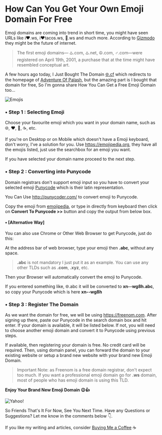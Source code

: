 <!---
layout: post
cover:  assets/images/getemojidomain.jpg
title: How Can You Get Your Own Emoji Domain For Free
navigation: True
tags: [Internet, Free]
class: post-template
author: bauripalash
--->

# How Can You Get Your Own Emoji Domain For Free

Emoji domains are coming into trend in short time, you might have seen URLs like i❤.ws, i❤tacos.ws, 📙.ws and much more. According to [Gizmodo](https://gizmodo.com/emoji-domains-are-the-future-maybe-1823319626) they might be the future of internet.

> The first emoji domains— ♨️.com, ♨️.net, ☮️.com, ♂️.com—were registered on April 19th, 2001, a purchase that at the time might have resembled conceptual art.

A few hours ago today, I Just Bought The Domain [🌐.cf](http://xn--wg8h.cf) which redirects to the homepage of [Adventure Of Palash](https://palash.tk), but the amazing part is I bought that domain for free, So I'm gonna share How You Can Get a Free Emoji Domain too...

![Emojis](http://emojipedia-us.s3.amazonaws.com/content/2016/04/10/snapchat-emojis-2016.jpg)

### •  Step 1 : Selecting Emoji

Choose your favourite emoji which you want in your domain name, such as 🌐, ❤, 🌳, ☕, etc.

If you're on Desktop or on Mobile which doesn't have a Emoji keyboard, don't worry, I've a solution for you.
Use <https://emojipedia.org>, they have all the emojis listed, just use the searchbox for an emoji you want.

If you have selected your domain name proceed to the next step.

### • Step 2 : Converting into Punycode

Domain registrars don't support emoji input so you have to convert your selected emoji [Punycode](https://en.m.wikipedia.org/wiki/Punycode) which is their latin representation.

You Can Use <http://punycoder.com/> to convert emoji to Punycode. 

Copy the emoji from [emojipedia](https://emojipedia.org), or type in directly from keyboard then click on **Convert To Punycode >>** button and copy the output from below box.

#### • [Alternative Way]

You can also use Chrome or Other Web Browser to get Punycode, just do this:

At the address bar of web browser, type your emoji then **.abc**, without any space.

> **.abc** is not mandatory I just put it as an example. You can use any other TLDs such as **.com**, **.xyz**, etc.

Then your Browser will automatically convert the emoji to Punycode.

If you entered something like, 🌐.abc it will be converted to **xn--wg8h.abc**, so copy your Punycode which is here **xn--wg8h**

### • Step 3 : Register The Domain

As we want the domain for free, we will be using <https://freenom.com>. After signing up there, paste our Punycode in the search domain box and hit enter. If your domain is available, it will be listed below. If not, you will need to choose another emoji domain and convert it to Punycode using previous steps.

If available, then registering your domain is free. No credit card will be required. Then, using domain panel, you can forward the domain to your existing website or setup a brand new website with your brand new Emoji Domain.

> Important Note: as Freenom is a free domain registrar, don't expect too much. If you want a professional emoji domain go for **.ws** domain, most of people who has emoji domain is using this TLD.

**Enjoy Your Brand New Emoji Domain 😉👍**

![Yahoo!](https://media1.tenor.com/images/4ded3e63cdeb091e55a9e91b1ceb2340/tenor.gif?itemid=5002827)

So Friends That's It For Now, See You Next Time. Have any Questions or Suggestions? Let me know in the comments below 👇.

If you like my writing and articles, consider [Buying Me a Coffee](https://buymeacoff.ee/palash) ☕
